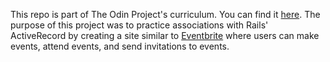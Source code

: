 This repo is part of The Odin Project's curriculum. You can find it [here](https://www.theodinproject.com/courses/ruby-on-rails/lessons/associations?ref=lnav).
The purpose of this project was to practice associations with Rails' ActiveRecord by creating a site similar to [Eventbrite](http://www.eventbrite.com) where users can make events, attend events, and send invitations to events.

